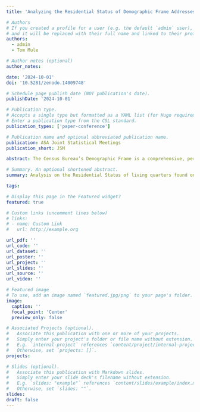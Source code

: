 ```yaml
---
title: 'Analyzing the Residential Status of Demographic Frame Addresses'

# Authors
# If you created a profile for a user (e.g. the default `admin` user), write the username (folder name) here
# and it will be replaced with their full name and linked to their profile.
authors:
  - admin
  - Tom Mule

# Author notes (optional)
author_notes:

date: '2024-10-01'
doi: '10.5281/zenodo.14009748'

# Schedule page publish date (NOT publication's date).
publishDate: '2024-10-01'

# Publication type.
# Accepts a single type but formatted as a YAML list (for Hugo requirements).
# Enter a publication type from the CSL standard.
publication_types: ['paper-conference']

# Publication name and optional abbreviated publication name.
publication: ASA Joint Statistical Meetings
publication_short: JSM

abstract: The Census Bureau’s Demographic Frame is a comprehensive, person-level frame consisting of geographic, demographic, social, and economic characteristics. It could operate as a sampling frame for household surveys, reducing respondent burden by using information already available to the federal government, or improving data quality by drawing from the frame for data editing and imputation. It can be used to identify addresses associated with each person and potentially to identify their residence. Person-address records on the Demographic Frame are derived from administrative, third-party, census and survey data records. A person found on the Demographic Frame may have multiple address records, as they are often associated with several addresses across the various data sources. These multiple address-records create difficulty in placing a person at their correct residential address according to a given reference day. The Demographic Frame has a person-place model process that assigns probabilities to each person-address record and can be used to determine a person's residence on a particular reference date. These models learn from person-place pairs on existing data within the Census Bureau to make predictions about other person-place pairs derived from administrative records. This analysis will evaluate the accuracy of addresses for people from these models on the Demographic Frame based on a reference date of July 1, 2021. As part of this analysis, we will compare these Demographic Frame addresses to addresses in the 2020 Census and the 2021 American Community Survey frames. This comparison will allow us to examine the Demographic Frame addresses that are not found within these other Census products, which may provide information to help identify whether subsets of these addresses may be more likely to be residential or non-residential addresses. This analysis can potentially improve the quality of the Demographic Frame and its person-place records by increasing the chance of placing a person at their correct residential address.

# Summary. An optional shortened abstract.
summary: Analysis on the Residential Status of living quarters found on the Census Bureau's Demographic Frame 

tags:

# Display this page in the Featured widget?
featured: true

# Custom links (uncomment lines below)
# links:
# - name: Custom Link
#   url: http://example.org

url_pdf: ''
url_code: ''
url_dataset: ''
url_poster: ''
url_project: ''
url_slides: ''
url_source: ''
url_video: ''

# Featured image
# To use, add an image named `featured.jpg/png` to your page's folder.
image:
  caption: ''
  focal_point: 'Center'
  preview_only: false

# Associated Projects (optional).
#   Associate this publication with one or more of your projects.
#   Simply enter your project's folder or file name without extension.
#   E.g. `internal-project` references `content/project/internal-project/index.md`.
#   Otherwise, set `projects: []`.
projects:

# Slides (optional).
#   Associate this publication with Markdown slides.
#   Simply enter your slide deck's filename without extension.
#   E.g. `slides: "example"` references `content/slides/example/index.md`.
#   Otherwise, set `slides: ""`.
slides:
draft: false
---
```

